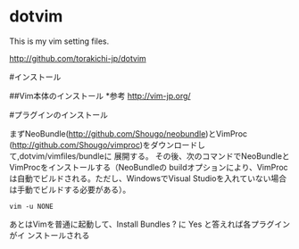 # dotvim

This is my vim setting files.

http://github.com/torakichi-jp/dotvim

#インストール

##Vim本体のインストール
*参考
http://vim-jp.org/


#プラグインのインストール

まずNeoBundle(http://github.com/Shougo/neobundle)とVimProc
(http://github.com/Shougo/vimproc)をダウンロードして,dotvim/vimfiles/bundleに
展開する。
その後、次のコマンドでNeoBundleとVimProcをインストールする（NeoBundleの
buildオプションにより、VimProcは自動でビルドされる。ただし、WindowsでVisual
Studioを入れていない場合は手動でビルドする必要がある）。

    vim -u NONE

あとはVimを普通に起動して、Install Bundles ? に Yes と答えれば各プラグインがイ
ンストールされる

